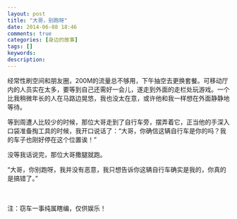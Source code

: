 ```yaml
---
layout: post
title: "大哥，别跑呀"
date: 2014-06-08 18:46
comments: true
categories: [身边的故事]
tags: []
keywords: 
description: 
---
```

经常性刷空间和朋友圈，200M的流量总不够用，下午抽空去更换套餐。可移动厅内的人员实在太多，要等到自己还需好一会儿，遂走到外面的走栏处玩游戏。一个比我稍微年长的人在马路边晃悠，我也没太在意，或许他和我一样想在外面静静地等待。

等到周遭人比较少的时候，那位大哥走到了自行车旁，摆弄着它，正当他的手深入口袋准备掏工具的时候，我开口说话了：“大哥，你确信这辆自行车是你的吗？我的车子也刚好停在这个位置诶！”

没等我话说完，那位大哥撒腿就跑。

“大哥，你别跑呀，我并没有恶意，我只想告诉你这辆自行车确实是我的，你真的是搞错了。”

<br></br>
注：窃车一事纯属瞎编，仅供娱乐！